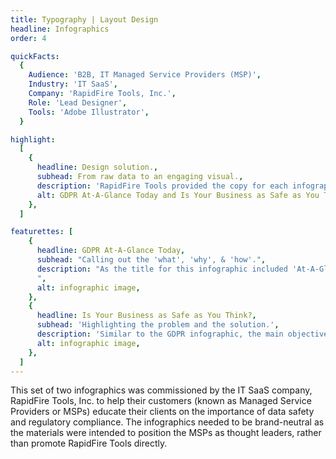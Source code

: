 ```yaml
---
title: Typography | Layout Design
headline: Infographics
order: 4

quickFacts:
  {
    Audience: 'B2B, IT Managed Service Providers (MSP)',
    Industry: 'IT SaaS',
    Company: 'RapidFire Tools, Inc.',
    Role: 'Lead Designer',
    Tools: 'Adobe Illustrator',
  }

highlight:
  [
    {
      headline: Design solution.,
      subhead: From raw data to an engaging visual.,
      description: 'RapidFire Tools provided the copy for each infographic, but I designed the visual style. The infographics are sized to print on Tabloid or A3 paper, leaving space for the MSP to add their contact details. I leveraged the same font and graphic style for both infographics to reinforce the connection to the MSP.',
      alt: GDPR At-A-Glance Today and Is Your Business as Safe as You Think infographics,
    },
  ]

featurettes: [
    {
      headline: GDPR At-A-Glance Today,
      subhead: "Calling out the 'what', 'why', & 'how'.",
      description: "As the title for this infographic included 'At-A-Glance' I knew I needed to establish a visual hierarchy of data to emphasize two key points: compliance with GDPR is not optional, and there are four steps to take. I leveraged elements from the EU flag to lead the eye through the information. Bold, all-caps headlines in a larger font size established a visual hierarchy throughout. Although a secondary point, the possibility of fines was a key reason for businesses to comply with GDPR. I drew attention to the numbers through graphical elements and warm colors.
      ",
      alt: infographic image,
    },
    {
      headline: Is Your Business as Safe as You Think?,
      subhead: 'Highlighting the problem and the solution.',
      description: 'Similar to the GDPR infographic, the main objective was to emphasize two critical points: all businesses are susceptible to risk, but MSPs can provide valuable assistance. To visually communicate the severity of the situation, a bold red tone was applied throughout the design. The utilization of a solid red background behind the title and MSP contact information created a visual connection between the issue and its solution. Additionally, the incorporation of an open lock graphic in the title section further emphasized the vulnerability of small businesses.',
      alt: infographic image,
    },
  ]
---
```


This set of two infographics was commissioned by the IT SaaS company, RapidFire Tools, Inc. to help their customers (known as Managed Service Providers or MSPs) educate their clients on the importance of data safety and regulatory compliance. The infographics needed to be brand-neutral as the materials were intended to position the MSPs as thought leaders, rather than promote RapidFire Tools directly.
